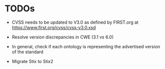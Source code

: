 # TODOs #

* CVSS needs to be updated to V3.0 as defined by FIRST.org at https://www.first.org/cvss/cvss-v3.0.xsd

* Resolve version discrepancies in CWE (3.1 vs 6.0)

* In general, check if each ontology is representing the advertised version of the standard

* Migrate Stix to Stix2
